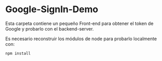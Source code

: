 # Google-SignIn-Demo

Esta carpeta contiene un pequeño Front-end para obtener el token de Google y probarlo con el backend-server.

Es necesario reconstruir los módulos de node para probarlo localmente con: 

```
npm install
```